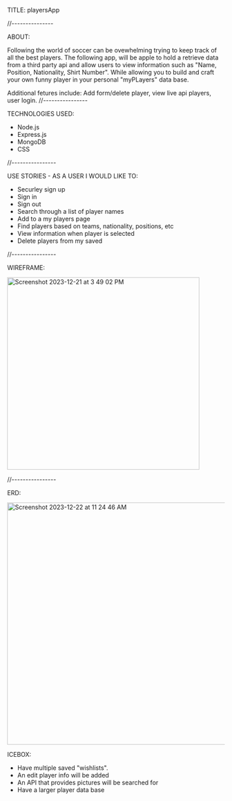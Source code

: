 TITLE: playersApp

//---------------

ABOUT: 

Following the world of soccer can be ovewhelming trying to keep track of all the best players. The following app, will be apple to hold a retrieve data from a third party api  and allow users to view information such as "Name, Position, Nationality, Shirt Number". While allowing you to build and craft your own funny player in your personal "myPLayers" data base.

Additional fetures include: Add form/delete player, view live api players, user login.
//----------------

TECHNOLOGIES USED: 

- Node.js 
- Express.js 
- MongoDB
- CSS

//----------------

USE STORIES - AS A USER I WOULD LIKE TO: 

- Securley sign up 
- Sign in 
- Sign out 
- Search through a list of player names 
- Add to a my players page
- Find players based on teams, nationality, positions, etc 
- View information when player is selected
- Delete players from my saved

//----------------

WIREFRAME:

<img width="445" alt="Screenshot 2023-12-21 at 3 49 02 PM" src="https://github.com/juancruza46/playersApp/assets/150645094/91c2ab43-deea-495e-b30d-2257ad68e06a">

//----------------

ERD:

<img width="560" alt="Screenshot 2023-12-22 at 11 24 46 AM" src="https://github.com/juancruza46/playersApp/assets/150645094/2a16906e-3066-4aed-8760-3589565dfa26">

ICEBOX:
- Have multiple saved "wishlists".
- An edit player info will be added
- An API that provides pictures will be searched for 
- Have a larger player data base 




